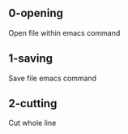 ## 0-opening
Open file within emacs command

## 1-saving
Save file emacs command

## 2-cutting
Cut whole line